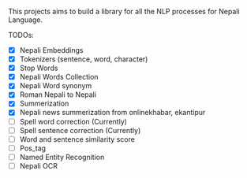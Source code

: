 This projects aims to build a library for all the NLP processes for Nepali Language.

TODOs:</br>
- [x] Nepali Embeddings 
- [x] Tokenizers (sentence, word, character) 
- [x] Stop Words
- [x] Nepali Words Collection 
- [x] Nepali Word synonym
- [x] Roman Nepali to Nepali
- [x] Summerization
- [x] Nepali news summerization from onlinekhabar, ekantipur
- [ ] Spell word correction (Currently)
- [ ] Spell sentence correction (Currently)
- [ ] Word and sentence similarity score
- [ ] Pos_tag
- [ ] Named Entity Recognition
- [ ] Nepali OCR
